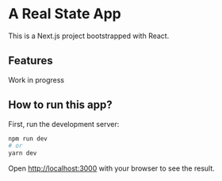 # A Real State App
This is a Next.js project bootstrapped with React.

## Features
Work in progress

## How to run this app?

First, run the development server:

```bash
npm run dev
# or
yarn dev
```

Open [http://localhost:3000](http://localhost:3000) with your browser to see the result.

